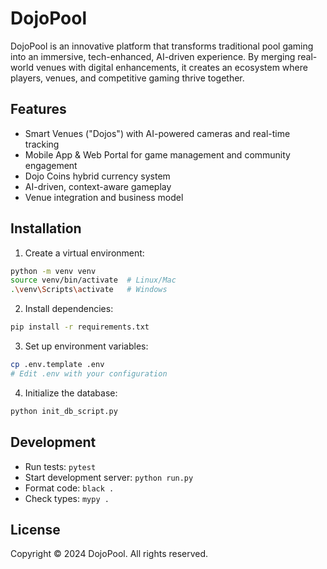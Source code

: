 # DojoPool

DojoPool is an innovative platform that transforms traditional pool gaming into an immersive, tech-enhanced, AI-driven experience. By merging real-world venues with digital enhancements, it creates an ecosystem where players, venues, and competitive gaming thrive together.

## Features

- Smart Venues ("Dojos") with AI-powered cameras and real-time tracking
- Mobile App & Web Portal for game management and community engagement
- Dojo Coins hybrid currency system
- AI-driven, context-aware gameplay
- Venue integration and business model

## Installation

1. Create a virtual environment:
```bash
python -m venv venv
source venv/bin/activate  # Linux/Mac
.\venv\Scripts\activate   # Windows
```

2. Install dependencies:
```bash
pip install -r requirements.txt
```

3. Set up environment variables:
```bash
cp .env.template .env
# Edit .env with your configuration
```

4. Initialize the database:
```bash
python init_db_script.py
```

## Development

- Run tests: `pytest`
- Start development server: `python run.py`
- Format code: `black .`
- Check types: `mypy .`

## License

Copyright © 2024 DojoPool. All rights reserved. 